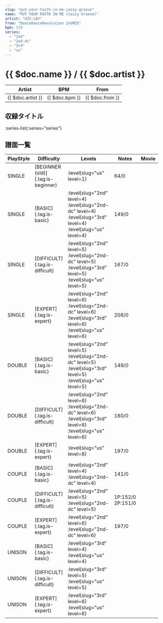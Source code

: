 ```yaml
---
slug: "put-your-faith-in-me-jazzy-groove"
name: "PUT YOUR FAITH IN ME (Jazzy Groove)"
artist: "UZI-LAY"
from: "DanceDanceRevolution 2ndMIX"
bpm: 119
series:
  - "2nd"
  - "2nd-dc"
  - "3rd"
  - "us"
---
```


# {{ $doc.name }} / {{ $doc.artist }}

|Artist|BPM|From|
|------|---|----|
|{{ $doc.artist }}|{{ $doc.bpm }}|{{ $doc.from }}|

## 収録タイトル

:series-list{:series="series"}

## 譜面一覧

|PlayStyle|Difficulty|Levels|Notes|Movie|
|---------|----------|------|-----|-----|
|SINGLE|[BEGINNER (old)]{.tag.is-beginner}|:level{slug="us" level=1}|64/0||
|SINGLE|[BASIC]{.tag.is-basic}|:level{slug="2nd" level=4} :level{slug="2nd-dc" level=4} :level{slug="3rd" level=4} :level{slug="us" level=4}|149/0||
|SINGLE|[DIFFICULT]{.tag.is-difficult}|:level{slug="2nd" level=5} :level{slug="2nd-dc" level=5} :level{slug="3rd" level=5} :level{slug="us" level=5}|167/0||
|SINGLE|[EXPERT]{.tag.is-expert}|:level{slug="2nd" level=6} :level{slug="2nd-dc" level=6} :level{slug="3rd" level=6} :level{slug="us" level=6}|208/0||
|DOUBLE|[BASIC]{.tag.is-basic}|:level{slug="2nd" level=5} :level{slug="2nd-dc" level=5} :level{slug="3rd" level=5} :level{slug="us" level=5}|149/0||
|DOUBLE|[DIFFICULT]{.tag.is-difficult}|:level{slug="2nd" level=6} :level{slug="2nd-dc" level=6} :level{slug="3rd" level=6} :level{slug="us" level=6}|180/0||
|DOUBLE|[EXPERT]{.tag.is-expert}|:level{slug="us" level=8}|197/0||
|COUPLE|[BASIC]{.tag.is-basic}|:level{slug="2nd" level=4} :level{slug="2nd-dc" level=4}|141/0||
|COUPLE|[DIFFICULT]{.tag.is-difficult}|:level{slug="2nd" level=5} :level{slug="2nd-dc" level=5}|1P:152/0 2P:151/0||
|COUPLE|[EXPERT]{.tag.is-expert}|:level{slug="2nd" level=6} :level{slug="2nd-dc" level=6}|197/0||
|UNISON|[BASIC]{.tag.is-basic}|:level{slug="3rd" level=4} :level{slug="us" level=4}|||
|UNISON|[DIFFICULT]{.tag.is-difficult}|:level{slug="3rd" level=5} :level{slug="us" level=5}|||
|UNISON|[EXPERT]{.tag.is-expert}|:level{slug="3rd" level=6} :level{slug="us" level=6}|||
